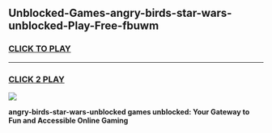 
## Unblocked-Games-angry-birds-star-wars-unblocked-Play-Free-fbuwm
<h3>
<a href="https://premium76.site?title=angry-birds-star-wars-unblocked&ref=10A">CLICK TO PLAY</a></h3>
<hr>

<h3>
<a href="https://premium76.site?title=angry-birds-star-wars-unblocked&ref=10A">CLICK 2 PLAY</a>
  
</h3>

<a href="https://premium76.site?title=angry-birds-star-wars-unblocked&ref=10A"><img src="https://clearcache.store/games.png"></a>


**angry-birds-star-wars-unblocked games unblocked: Your Gateway to Fun and Accessible Online Gaming**
